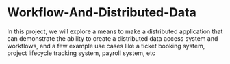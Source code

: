 # Workflow-And-Distributed-Data
In this project, we will explore a means to make a distributed application that can demonstrate the ability to create a distributed data access system and workflows, and a few example use cases like a ticket booking system, project lifecycle tracking system, payroll system, etc
